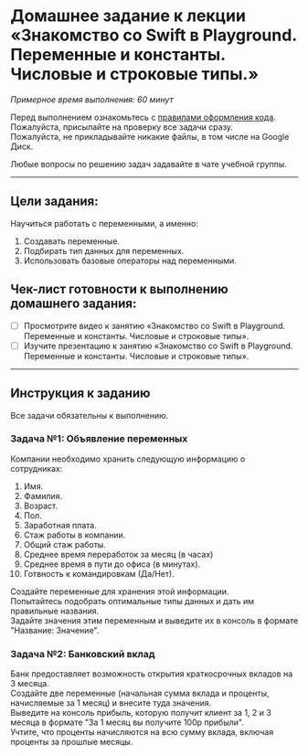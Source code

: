 # Домашнее задание к лекции «Знакомство со Swift в Playground. Переменные и константы. Числовые и строковые типы.»

_Примерное время выполнения: 60 минут_

Перед выполнением ознакомьтесь с [правилами оформления кода](https://github.com/netology-code/codestyle/blob/master/swift/README.md).  
Пожалуйста, присылайте на проверку все задачи сразу.  
Пожалуйста, не прикладывайте никакие файлы, в том числе на Google Диск.

Любые вопросы по решению задач задавайте в чате учебной группы.

_______
## Цели задания:

Научиться работать с переменными, а именно:
1. Создавать переменные.
2. Подбирать тип данных для переменных.
3. Использовать базовые операторы над переменными.

## Чек-лист готовности к выполнению домашнего задания:

- [ ] Просмотрите видео к занятию «Знакомство со Swift в Playground. Переменные и константы. Числовые и строковые типы».
- [ ] Изучите презентацию к занятию «Знакомство со Swift в Playground. Переменные и константы. Числовые и строковые типы».

----------------------

## Инструкция к заданию
Все задачи обязательны к выполнению.

### Задача №1: Объявление переменных

Компании необходимо хранить следующую информацию о сотрудниках:

1. Имя.
2. Фамилия.
3. Возраст.
4. Пол.
5. Заработная плата.
6. Стаж работы в компании.
7. Общий стаж работы.
8. Среднее время переработок за месяц (в часах)
9. Среднее время в пути до офиса (в минутах).
10. Готвность к командировкам (Да/Нет).

Создайте переменные для хранения этой информации.  
Попытайтесь подобрать оптимальные типы данных и дать им правильные названия.  
Задайте значения этим переменным и выведите их в консоль в формате "Название: Значение".


### Задача №2: Банковский вклад

Банк предоставляет возможность открытия краткосрочных вкладов на 3 месяца.  
Создайте две переменные (начальная сумма вклада и проценты, начисляемые за 1 месяц) и внесите туда значения.  
Выведите на консоль прибыль, которую получит клиент за 1, 2 и 3 месяца в формате "За 1 месяц вы получите 100р прибыли".  
Учтите, что проценты начисляются на всю сумму вклада, включая проценты за прошлые месяцы. 
